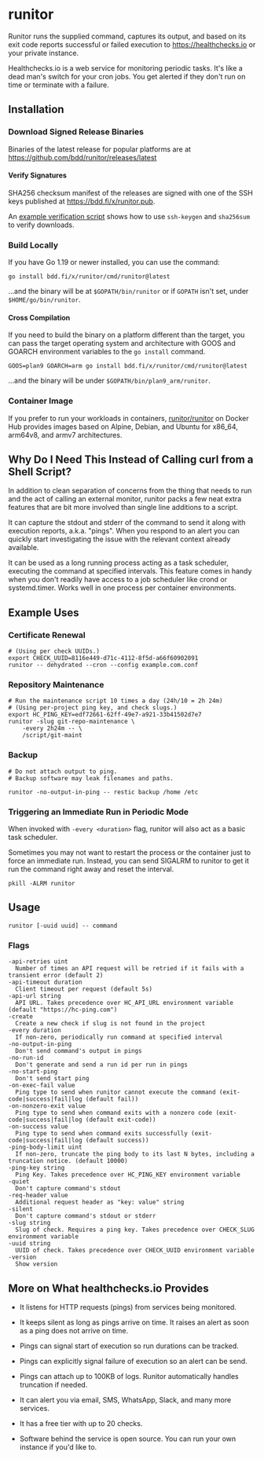 # runitor

Runitor runs the supplied command, captures its output, and based on its exit
code reports successful or failed execution to https://healthchecks.io or your
private instance.

Healthchecks.io is a web service for monitoring periodic tasks. It's like a
dead man's switch for your cron jobs. You get alerted if they don't run on time
or terminate with a failure.

## Installation

### Download Signed Release Binaries

Binaries of the latest release for popular platforms are at
https://github.com/bdd/runitor/releases/latest

#### Verify Signatures

SHA256 checksum manifest of the releases are signed with one of the SSH
keys published at https://bdd.fi/x/runitor.pub.

An [example verification script](scripts/verify) shows how to use `ssh-keygen`
and `sha256sum` to verify downloads.

### Build Locally

If you have Go 1.19 or newer installed, you can use the command:

	go install bdd.fi/x/runitor/cmd/runitor@latest

...and the binary will be at `$GOPATH/bin/runitor` or if `GOPATH` isn't set,
under `$HOME/go/bin/runitor`.

#### Cross Compilation

If you need to build the binary on a platform different than the target, you
can pass the target operating system and architecture with GOOS and GOARCH
environment variables to the `go install` command.

	GOOS=plan9 GOARCH=arm go install bdd.fi/x/runitor/cmd/runitor@latest

...and the binary will be under `$GOPATH/bin/plan9_arm/runitor`.


### Container Image

If you prefer to run your workloads in containers,
[runitor/runitor](https://hub.docker.com/r/runitor/runitor) on Docker Hub
provides images based on Alpine, Debian, and Ubuntu for x86_64, arm64v8, and
armv7 architectures.


## Why Do I Need This Instead of Calling curl from a Shell Script?

In addition to clean separation of concerns from the thing that needs to run and
the act of calling an external monitor, runitor packs a few neat extra features
that are bit more involved than single line additions to a script.

It can capture the stdout and stderr of the command to send it along with
execution reports, a.k.a. "pings". When you respond to an alert you can quickly
start investigating the issue with the relevant context already available.

It can be used as a long running process acting as a task scheduler, executing
the command at specified intervals. This feature comes in handy when you don't
readily have access to a job scheduler like crond or systemd.timer. Works well
in one process per container environments.


## Example Uses

### Certificate Renewal

	# (Using per check UUIDs.)
	export CHECK_UUID=8116e449-d71c-4112-8f5d-a66f60902091
	runitor -- dehydrated --cron --config example.com.conf

### Repository Maintenance

	# Run the maintenance script 10 times a day (24h/10 = 2h 24m)
	# (Using per-project ping key, and check slugs.)
	export HC_PING_KEY=edf72661-62ff-49e7-a921-33b41502d7e7
	runitor -slug git-repo-maintenance \
		-every 2h24m -- \
		/script/git-maint

### Backup

	# Do not attach output to ping.
	# Backup software may leak filenames and paths.

	runitor -no-output-in-ping -- restic backup /home /etc

### Triggering an Immediate Run in Periodic Mode

When invoked with `-every <duration>` flag, runitor will also act as a basic
task scheduler.

Sometimes you may not want to restart the process or the container just to force
an immediate run. Instead, you can send SIGALRM to runitor to get it run the
command right away and reset the interval.

	pkill -ALRM runitor


## Usage

	runitor [-uuid uuid] -- command

### Flags

	-api-retries uint
	  Number of times an API request will be retried if it fails with a transient error (default 2)
	-api-timeout duration
	  Client timeout per request (default 5s)
	-api-url string
	  API URL. Takes precedence over HC_API_URL environment variable (default "https://hc-ping.com")
	-create
	  Create a new check if slug is not found in the project
	-every duration
	  If non-zero, periodically run command at specified interval
	-no-output-in-ping
	  Don't send command's output in pings
	-no-run-id
	  Don't generate and send a run id per run in pings
	-no-start-ping
	  Don't send start ping
	-on-exec-fail value
	  Ping type to send when runitor cannot execute the command (exit-code|success|fail|log (default fail))
	-on-nonzero-exit value
	  Ping type to send when command exits with a nonzero code (exit-code|success|fail|log (default exit-code))
	-on-success value
	  Ping type to send when command exits successfully (exit-code|success|fail|log (default success))
	-ping-body-limit uint
	  If non-zero, truncate the ping body to its last N bytes, including a truncation notice. (default 10000)
	-ping-key string
	  Ping Key. Takes precedence over HC_PING_KEY environment variable
	-quiet
	  Don't capture command's stdout
	-req-header value
	  Additional request header as "key: value" string
	-silent
	  Don't capture command's stdout or stderr
	-slug string
	  Slug of check. Requires a ping key. Takes precedence over CHECK_SLUG environment variable
	-uuid string
	  UUID of check. Takes precedence over CHECK_UUID environment variable
	-version
	  Show version


## More on What healthchecks.io Provides

* It listens for HTTP requests (pings) from services being monitored.

* It keeps silent as long as pings arrive on time. It raises an alert as soon
  as a ping does not arrive on time.

* Pings can signal start of execution so run durations can be tracked.

* Pings can explicitly signal failure of execution so an alert can be send.

* Pings can attach up to 100KB of logs. Runitor automatically handles truncation if needed.

* It can alert you via email, SMS, WhatsApp, Slack, and many more services.

* It has a free tier with up to 20 checks.

* Software behind the service is open source. You can run your own instance if
  you'd like to.
